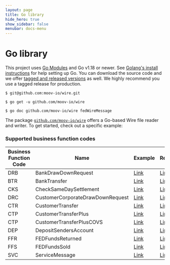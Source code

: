 ```yaml
---
layout: page
title: Go library
hide_hero: true
show_sidebar: false
menubar: docs-menu
---
```


# Go library

This project uses [Go Modules](https://go.dev/blog/using-go-modules) and Go v1.18 or newer. See [Golang's install instructions](https://golang.org/doc/install) for help setting up Go. You can download the source code and we offer [tagged and released versions](https://github.com/moov-io/wire/releases/latest) as well. We highly recommend you use a tagged release for production.

```
$ git@github.com:moov-io/wire.git

$ go get -u github.com/moov-io/wire

$ go doc github.com/moov-io/wire fedWireMessage
```

The package [`github.com/moov-io/wire`](https://pkg.go.dev/github.com/moov-io/wire) offers a Go-based Wire file reader and writer. To get started, check out a specific example:

### Supported business function codes

| Business Function Code | Name               | Example | Read | Write |
|----------|----------------------------------|---------|------|-------|
| DRB      | BankDrawDownRequest            | [Link](https://github.com/moov-io/wire/blob/master/examples/bankDrawDownRequest-read/bankDrawDownRequest.txt) | [Link](https://github.com/moov-io/wire/blob/master/examples/bankDrawDownRequest-read/main.go) | [Link](https://github.com/moov-io/wire/blob/master/examples/bankDrawDownRequest-write/main.go) |
| BTR      | BankTransfer                     | [Link](https://github.com/moov-io/wire/blob/master/examples/bankTransfer-read/bankTransfer.txt) | [Link](https://github.com/moov-io/wire/blob/master/examples/bankTransfer-read/main.go) | [Link](https://github.com/moov-io/wire/blob/master/examples/bankTransfer-write/main.go) |
| CKS      | CheckSameDaySettlement           | [Link](https://github.com/moov-io/wire/blob/master/examples/checkSameDaySettlement-read/checkSameDaySettlement.txt) | [Link](https://github.com/moov-io/wire/blob/master/examples/checkSameDaySettlement-read/main.go) | [Link](https://github.com/moov-io/wire/blob/master/examples/checkSameDaySettlement-write/main.go) |
| DRC      | CustomerCorporateDrawDownRequest | [Link](https://github.com/moov-io/wire/blob/master/examples/customerCorporateDrawDownRequest-read/customerCorporateDrawDownRequest.txt) | [Link](https://github.com/moov-io/wire/blob/master/examples/customerCorporateDrawDownRequest-read/main.go) | [Link](https://github.com/moov-io/wire/blob/master/examples/customerCorporateDrawDownRequest-write/main.go) |
| CTR      | CustomerTransfer                 | [Link](https://github.com/moov-io/wire/blob/master/examples/customerTransfer-read/customerTransfer.txt) | [Link](https://github.com/moov-io/wire/blob/master/examples/customerTransfer-read/main.go) | [Link](https://github.com/moov-io/wire/blob/master/examples/customerTransfer-write/main.go) |
| CTP      | CustomerTransferPlus             | [Link](https://github.com/moov-io/wire/blob/master/examples/customerTransferPlus-read/customerTransferPlus.txt) | [Link](https://github.com/moov-io/wire/blob/master/examples/customerTransferPlus-read/main.go) | [Link](https://github.com/moov-io/wire/blob/master/examples/customerTransferPlus-write/main.go) |
| CTP      | CustomerTransferPlusCOVS         | [Link](https://github.com/moov-io/wire/blob/master/examples/customerTransferPlusCOVS-read/customerTransferPlusCOVS.txt) | [Link](https://github.com/moov-io/wire/blob/master/examples/customerTransferPlusCOVS-read/main.go) | [Link](https://github.com/moov-io/wire/blob/master/examples/customerTransferPlusCOVS-write/main.go) |
| DEP      | DepositSendersAccount            | [Link](https://github.com/moov-io/wire/blob/master/examples/depositSendersAccount-read/depositSendersAccount.txt) | [Link](https://github.com/moov-io/wire/blob/master/examples/depositSendersAccount-read/main.go) | [Link](https://github.com/moov-io/wire/blob/master/examples/depositSendersAccount-write/main.go) |
| FFR      | FEDFundsReturned                 | [Link](https://github.com/moov-io/wire/blob/master/examples/fedFundsReturned-read/fedFundsReturned.txt) | [Link](https://github.com/moov-io/wire/blob/master/examples/fedFundsReturned-read/main.go) | [Link](https://github.com/moov-io/wire/blob/master/examples/fedFundsReturned-write/main.go) |
| FFS      | FEDFundsSold                     | [Link](https://github.com/moov-io/wire/blob/master/examples/fedFundsSold-read/fedFundsSold.txt) | [Link](https://github.com/moov-io/wire/blob/master/examples/fedFundsSold-read/main.go) | [Link](https://github.com/moov-io/wire/blob/master/examples/fedFundsSold-write/main.go) |
| SVC      | ServiceMessage                   | [Link](https://github.com/moov-io/wire/blob/master/examples/serviceMessage-read/serviceMessage.txt) | [Link](https://github.com/moov-io/wire/blob/master/examples/serviceMessage-read/main.go) | [Link](https://github.com/moov-io/wire/blob/master/examples/serviceMessage-write/main.go) |
